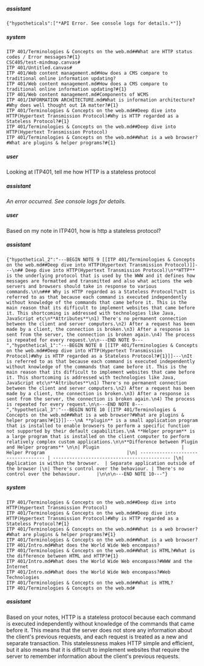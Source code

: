 ##### assistant
```lookup
{"hypotheticals":["*API Error. See console logs for details.*"]}
```

##### system
```sc-context
ITP 401/Terminologies & Concepts on the web.md##What are HTTP status codes / Error messages?#{1}
CSC405/test-mindmap.canvas#
ITP 401/Untitled.canvas#
ITP 401/Web content management.md#How does a CMS compare to traditional online information updating?
ITP 401/Web content management.md#How does a CMS compare to traditional online information updating?#{1}
ITP 401/Web content management.md#Components of WCMS
ITP 401/INFORMATION ARCHITECTURE.md#What is information architecture?#Why does well thought out IA matter?#{1}
ITP 401/Terminologies & Concepts on the web.md##Deep dive into HTTP(Hypertext Transmission Protocol)#Why is HTTP regarded as a Stateless Protocol?#{1}
ITP 401/Terminologies & Concepts on the web.md##Deep dive into HTTP(Hypertext Transmission Protocol)
ITP 401/Terminologies & Concepts on the web.md##What is a web browser?#What are plugins & helper programs?#{1}
```

##### user
Looking at ITP401, tell me how HTTP is a stateless protocol

##### assistant
*An error occurred. See console logs for details.*

##### user
Based on my note in ITP401, how is http a stateless protocol?

##### assistant
```lookup
{"hypothetical_2":"---BEGIN NOTE 9 [[ITP 401/Terminologies & Concepts on the web.md##Deep dive into HTTP(Hypertext Transmission Protocol)]]---\n## Deep dive into HTTP(Hypertext Transmission Protocol)\n**HTTP** is the underlying protocol that is used by the WWW and it defines how messages are formatted and transmitted and also what actions the web servers and browsers should take in response to various commands.\n\n### Why is HTTP regarded as a Stateless Protocol?\nIt is referred to as that because each command is executed independently without knowledge of the commands that came before it. This is the main reason that its difficult to implement websites that came before it. This shortcoming is addressed with technologies like Java, JavaScript etc\n**Attributes**\n1) There's no permanent connection between the client and server computers.\n2) After a request has been made by a client, the connection is broken.\n3) After a response is sent from the server, the connection is broken again.\n4) The process is repeated for every request.\n\n---END NOTE 9---","hypothetical_1":"---BEGIN NOTE 8 [[ITP 401/Terminologies & Concepts on the web.md##Deep dive into HTTP(Hypertext Transmission Protocol)#Why is HTTP regarded as a Stateless Protocol?#{1}]]---\nIt is referred to as that because each command is executed independently without knowledge of the commands that came before it. This is the main reason that its difficult to implement websites that came before it. This shortcoming is addressed with technologies like Java, JavaScript etc\n**Attributes**\n1) There's no permanent connection between the client and server computers.\n2) After a request has been made by a client, the connection is broken.\n3) After a response is sent from the server, the connection is broken again.\n4) The process is repeated for every request.\n\n---END NOTE 8---","hypothetical_3":"---BEGIN NOTE 10 [[ITP 401/Terminologies & Concepts on the web.md##What is a web browser?#What are plugins & helper programs?#{1}]]---\nA **plugin** is a small application program that is installed to enable browsers to perform a specific function not supported by their default capabilities.\nA **Helper program** is a large program that is installed on the client computer to perform relatively complex custom applications.\n\n**Difference between Plugin and Helper programs** \n\n| Plugin                              | Helper Program                              |\n| ----------------------------------- | ------------------------------------------- |\n| Application is within the browser.  | Separate application outside of the browser |\n| There's control over the behaviour. | There's no control over the behaviour.      |\n\n\n---END NOTE 10---"}
```

##### system
```sc-context
ITP 401/Terminologies & Concepts on the web.md##Deep dive into HTTP(Hypertext Transmission Protocol)
ITP 401/Terminologies & Concepts on the web.md##Deep dive into HTTP(Hypertext Transmission Protocol)#Why is HTTP regarded as a Stateless Protocol?#{1}
ITP 401/Terminologies & Concepts on the web.md##What is a web browser?#What are plugins & helper programs?#{1}
ITP 401/Terminologies & Concepts on the web.md##What is a web browser?
ITP 401/Intro.md#What does the World Wide Web encompass?
ITP 401/Terminologies & Concepts on the web.md##What is HTML?#What is the difference between HTML and HTTP?#{1}
ITP 401/Intro.md#What does the World Wide Web encompass?#WWW and the Internet
ITP 401/Intro.md#What does the World Wide Web encompass?#Web Technologies
ITP 401/Terminologies & Concepts on the web.md##What is HTML?
ITP 401/Terminologies & Concepts on the web.md#
```

##### assistant
Based on your notes, HTTP is a stateless protocol because each command is executed independently without knowledge of the commands that came before it. This means that the server does not store any information about the client's previous requests, and each request is treated as a new and separate transaction. This statelessness makes HTTP simple and efficient, but it also means that it is difficult to implement websites that require the server to remember information about the client's previous requests.